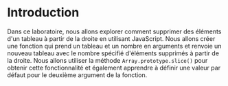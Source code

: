 # Introduction

Dans ce laboratoire, nous allons explorer comment supprimer des éléments d'un tableau à partir de la droite en utilisant JavaScript. Nous allons créer une fonction qui prend un tableau et un nombre en arguments et renvoie un nouveau tableau avec le nombre spécifié d'éléments supprimés à partir de la droite. Nous allons utiliser la méthode `Array.prototype.slice()` pour obtenir cette fonctionnalité et également apprendre à définir une valeur par défaut pour le deuxième argument de la fonction.
